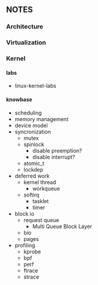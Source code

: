 ## NOTES

### Architecture

### Virtualization

### Kernel
#### labs
- linux-kernel-labs

#### knowbase
- scheduling
- memory management
- device model
- syncronization
    - mutex
    - spinlock
        - disable preemption?
        - disable interrupt?
    - atomic_t
    - lockdep
- deferred work
    - kernel thread
        - workqueue
    - softirq
        - tasklet
        - timer
- block io
    - request queue
        - Multi Queue Block Layer
    - bio
    - pages
- profiling
    - kprobe
    - bpf
    - perf
    - ftrace
    - strace
